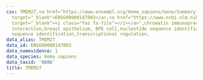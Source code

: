 ```yaml
---
csv: TMEM27,<a href="https://www.ensembl.org/Homo_sapiens/Gene/Summary?db=core;g=ENSG00000147003"
  target="_blank">ENSG00000147003</a>,<a href="https://www.ncbi.nlm.nih.gov/pubmed/22863008"
  target="_blank"><i class="fas fa-file"></i></a>",chromatin immunoprecipitation assay,direct
  interaction,breast epithelium, BPE cell,nucleotide sequence identification,nucleotide
  sequence identification,transcriptional regulation,
data_alias: TMEM27
data_id: ENSG00000147003
data_numevidence: 1
data_species: Homo sapiens
data_taxid: '9606'
title: TMEM27
---
```

